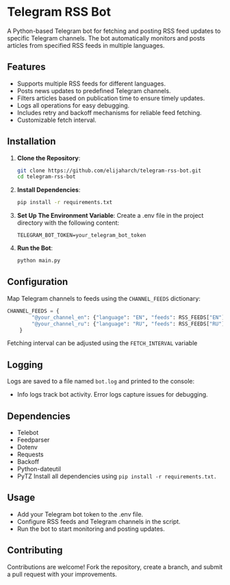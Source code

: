 # Telegram RSS Bot

A Python-based Telegram bot for fetching and posting RSS feed updates to specific Telegram channels. The bot automatically monitors and posts articles from specified RSS feeds in multiple languages.

## Features

- Supports multiple RSS feeds for different languages.
- Posts news updates to predefined Telegram channels.
- Filters articles based on publication time to ensure timely updates.
- Logs all operations for easy debugging.
- Includes retry and backoff mechanisms for reliable feed fetching.
- Customizable fetch interval.

## Installation

1. **Clone the Repository**:
    ```bash
    git clone https://github.com/elijaharch/telegram-rss-bot.git
    cd telegram-rss-bot
2. **Install Dependencies**:
    ```bash
    pip install -r requirements.txt
3. **Set Up The Environment Variable**: Create a .env file in the project directory with the following content:
    ```env
    TELEGRAM_BOT_TOKEN=your_telegram_bot_token
4. **Run the Bot**:
    ```bash
    python main.py

## Configuration
Map Telegram channels to feeds using the ```CHANNEL_FEEDS``` dictionary:
```python
CHANNEL_FEEDS = {
        "@your_channel_en": {"language": "EN", "feeds": RSS_FEEDS["EN"]},
        "@your_channel_ru": {"language": "RU", "feeds": RSS_FEEDS["RU"]},
    }
```
Fetching interval can be adjusted using the `FETCH_INTERVAL` variable

## Logging
Logs are saved to a file named `bot.log` and printed to the console:

- Info logs track bot activity.
Error logs capture issues for debugging.

## Dependencies
- Telebot
- Feedparser
- Dotenv
- Requests
- Backoff
- Python-dateutil
- PyTZ
Install all dependencies using `pip install -r requirements.txt.`

## Usage
- Add your Telegram bot token to the .env file.
- Configure RSS feeds and Telegram channels in the script.
- Run the bot to start monitoring and posting updates.

## Contributing
Contributions are welcome! Fork the repository, create a branch, and submit a pull request with your improvements.